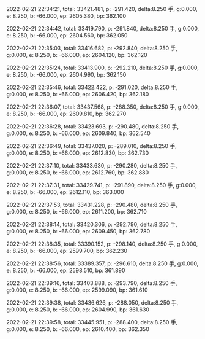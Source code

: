 2022-02-21 22:34:21, total: 33421.481, p: -291.420, delta:8.250 手, g:0.000, e: 8.250, b: -66.000, ep: 2605.380, bp: 362.100

2022-02-21 22:34:42, total: 33419.790, p: -291.840, delta:8.250 手, g:0.000, e: 8.250, b: -66.000, ep: 2604.560, bp: 362.050

2022-02-21 22:35:03, total: 33416.682, p: -292.840, delta:8.250 手, g:0.000, e: 8.250, b: -66.000, ep: 2604.120, bp: 362.120

2022-02-21 22:35:24, total: 33413.900, p: -292.210, delta:8.250 手, g:0.000, e: 8.250, b: -66.000, ep: 2604.990, bp: 362.150

2022-02-21 22:35:46, total: 33422.422, p: -291.020, delta:8.250 手, g:0.000, e: 8.250, b: -66.000, ep: 2606.420, bp: 362.180

2022-02-21 22:36:07, total: 33437.568, p: -288.350, delta:8.250 手, g:0.000, e: 8.250, b: -66.000, ep: 2609.810, bp: 362.270

2022-02-21 22:36:28, total: 33423.693, p: -290.480, delta:8.250 手, g:0.000, e: 8.250, b: -66.000, ep: 2609.840, bp: 362.540

2022-02-21 22:36:49, total: 33437.020, p: -289.010, delta:8.250 手, g:0.000, e: 8.250, b: -66.000, ep: 2612.830, bp: 362.730

2022-02-21 22:37:10, total: 33433.630, p: -290.280, delta:8.250 手, g:0.000, e: 8.250, b: -66.000, ep: 2612.760, bp: 362.880

2022-02-21 22:37:31, total: 33429.741, p: -291.890, delta:8.250 手, g:0.000, e: 8.250, b: -66.000, ep: 2612.110, bp: 363.000

2022-02-21 22:37:53, total: 33431.228, p: -290.480, delta:8.250 手, g:0.000, e: 8.250, b: -66.000, ep: 2611.200, bp: 362.710

2022-02-21 22:38:14, total: 33420.306, p: -292.790, delta:8.250 手, g:0.000, e: 8.250, b: -66.000, ep: 2609.450, bp: 362.780

2022-02-21 22:38:35, total: 33390.152, p: -298.140, delta:8.250 手, g:0.000, e: 8.250, b: -66.000, ep: 2599.700, bp: 362.230

2022-02-21 22:38:56, total: 33389.357, p: -296.610, delta:8.250 手, g:0.000, e: 8.250, b: -66.000, ep: 2598.510, bp: 361.890

2022-02-21 22:39:16, total: 33403.888, p: -293.790, delta:8.250 手, g:0.000, e: 8.250, b: -66.000, ep: 2599.090, bp: 361.610

2022-02-21 22:39:38, total: 33436.626, p: -288.050, delta:8.250 手, g:0.000, e: 8.250, b: -66.000, ep: 2604.990, bp: 361.630

2022-02-21 22:39:58, total: 33445.951, p: -288.400, delta:8.250 手, g:0.000, e: 8.250, b: -66.000, ep: 2610.400, bp: 362.350
